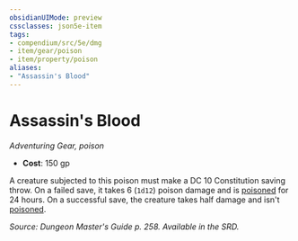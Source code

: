 ```yaml
---
obsidianUIMode: preview
cssclasses: json5e-item
tags:
- compendium/src/5e/dmg
- item/gear/poison
- item/property/poison
aliases: 
- "Assassin's Blood"
---
```

# Assassin's Blood
*Adventuring Gear, poison*  

- **Cost**: 150 gp

A creature subjected to this poison must make a DC 10 Constitution saving throw. On a failed save, it takes 6 (`1d12`) poison damage and is [poisoned](rules/conditions.md#poisoned) for 24 hours. On a successful save, the creature takes half damage and isn't [poisoned](rules/conditions.md#poisoned).

*Source: Dungeon Master's Guide p. 258. Available in the SRD.*